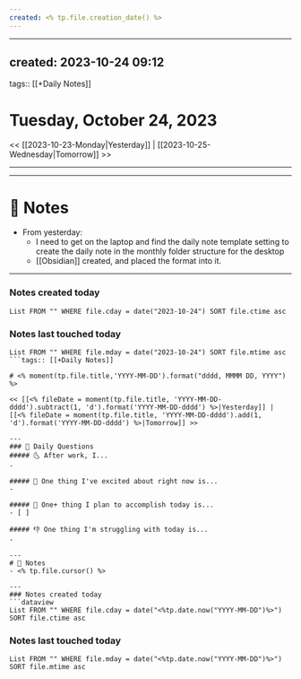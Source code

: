 ```yaml
---
created: <% tp.file.creation_date() %>
---
```

---
created: 2023-10-24 09:12
---
tags:: [[+Daily Notes]]

# Tuesday, October 24, 2023

<< [[2023-10-23-Monday|Yesterday]] | [[2023-10-25-Wednesday|Tomorrow]] >>

---



---
# 📝 Notes
- From yesterday: 
	-  I need to get on the laptop and find the daily note template setting to create the daily note in the monthly folder structure for the desktop 
	- [[Obsidian]] created, and placed the format into it.

---
### Notes created today
```dataview
List FROM "" WHERE file.cday = date("2023-10-24") SORT file.ctime asc
```

### Notes last touched today
```dataview
List FROM "" WHERE file.mday = date("2023-10-24") SORT file.mtime asc
```tags:: [[+Daily Notes]]

# <% moment(tp.file.title,'YYYY-MM-DD').format("dddd, MMMM DD, YYYY") %>

<< [[<% fileDate = moment(tp.file.title, 'YYYY-MM-DD-dddd').subtract(1, 'd').format('YYYY-MM-DD-dddd') %>|Yesterday]] | [[<% fileDate = moment(tp.file.title, 'YYYY-MM-DD-dddd').add(1, 'd').format('YYYY-MM-DD-dddd') %>|Tomorrow]] >>

---
### 📅 Daily Questions
##### 🌜 After work, I...
- 

##### 🙌 One thing I've excited about right now is...
- 

##### 🚀 One+ thing I plan to accomplish today is...
- [ ] 

##### 👎 One thing I'm struggling with today is...
- 

---
# 📝 Notes
- <% tp.file.cursor() %>

---
### Notes created today
```dataview
List FROM "" WHERE file.cday = date("<%tp.date.now("YYYY-MM-DD")%>") SORT file.ctime asc
```

### Notes last touched today
```dataview
List FROM "" WHERE file.mday = date("<%tp.date.now("YYYY-MM-DD")%>") SORT file.mtime asc
```